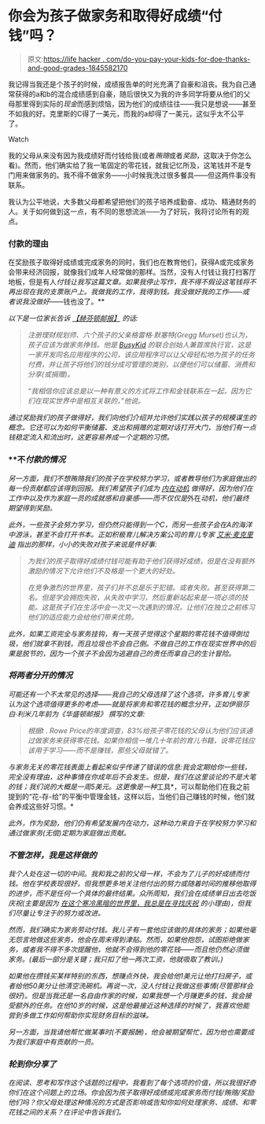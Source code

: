# 你会为孩子做家务和取得好成绩“付钱”吗？

> 原文:[https://life hacker . com/do-you-pay-your-kids-for-doe-thanks-and-good-grades-1845582170](https://lifehacker.com/do-you-pay-your-kids-for-chores-and-good-grades-1845582170)

我记得当我还是个孩子的时候，成绩报告单的时光充满了自豪和沮丧。我为自己通常获得的a和b的混合成绩感到自豪，随后很快又为我的许多同学将要从他们的父母那里得到实际的*现金*而感到烦恼，因为他们的成绩往往——我只是想说——甚至不如我的好。克里斯的C得了一美元，而我的a却得了一美元，这似乎太不公平了。

Watch

我的父母从来没有因为我成绩好而付钱给我(或者*贿赂*或者*奖励*，这取决于你怎么看)。然而，他们确实给了我一笔固定的零花钱，就我记忆所及，这笔钱并不是专门用来做家务的。我不得不做家务——小时候我洗过很多餐具——但这两件事没有联系。

我认为公平地说，大多数父母都希望把他们的孩子培养成勤奋、成功、精通财务的人。关于如何做到这一点，有不同的思想流派——为了好玩，我将讨论所有的观点。

### 付款的理由

在奖励孩子取得好成绩或完成家务的同时，我们也在教育他们，获得A或完成家务会带来经济回报，就像我们成年人经常做的那样。当然，没有人付钱让我打扫客厅地板，但是有人*付钱让我写这篇文章。如果我停止写作，我不得不假设这笔钱将不再出现在我的支票账户上。我做我的工作，我得到钱。我没做好我的工作——或者说我没做好*——钱也没了。**

*以下是一位家长告诉 [【赫芬顿邮报】](https://www.huffpost.com/entry/paying-kids-for-chores_l_5c9b796fe4b08c450ccf0378) 的话:*

> *注册理财规划师、六个孩子的父亲格雷格·默塞特(Gregg Murset)也认为，孩子应该为做家务挣钱。他是 [BusyKid](https://busykid.com/) 的联合创始人兼首席执行官，这是一家开发同名应用程序的公司，该应用程序可以让父母轻松地为孩子的任务付费，并让孩子将他们的钱分成可管理的类别，以便他们可以储蓄、消费和分享(或捐赠)。*
> 
> *“我相信你应该总是以一种有意义的方式将工作和金钱联系在一起，因为它们在现实世界中是相互关联的，”他说。*

*通过奖励我们的孩子做得好，我们向他们介绍并允许他们实践以孩子的规模谋生的概念。它还可以为如何平衡储蓄、支出和捐赠的定期对话打开大门，当他们有一点钱稳定流入和流出时，这更容易养成一个定期的习惯。*

### **不*付款的情况*

*另一方面，我们不想贿赂我们的孩子在学校努力学习，或者教导他们为家庭做出的每一份贡献都应该得到回报。我们希望孩子们成为 [*内在*动机](https://lifehacker.com/how-to-develop-intrinsic-motivation-in-your-child-1838788109) 做得好，因为他们在工作中以及作为家庭一员的成就感和自豪感——而不仅仅是*外在*动机，他们最终期望得到奖励。*

*此外，一些孩子会努力学习，但仍然只能得到一个C，而另一些孩子会在A的海洋中游泳，甚至不会打开书本。正如积极育儿解决方案公司的育儿专家 [艾米·麦克里迪](https://www.positiveparentingsolutions.com/parenting/paying-for-good-grades) 指出的那样，小小的失败对孩子来说是件好事:*

> *为我们的孩子取得好成绩付钱可能有助于他们获得好成绩，但是在没有额外激励的情况下允许他们不及格是一个更大的好处。*
> 
> *在竞争激烈的世界里，孩子们并不总是乐于犯错。或者失败。甚至获得第二名。但是学会拥抱失败，从失败中学习，然后重新站起来是一项必须的技能。这是孩子们在生活中会一次又一次遇到的情况，让他们在独立之前练习他们的适应能力会给他们带来优势。*

*此外，如果工资完全与家务挂钩，有一天孩子觉得这个星期的零花钱不值得倒垃圾，他们就拿不到钱，而且垃圾也不会自己倒。不做自己的工作在现实世界中的后果是脱节的，因为一个孩子不会因为逃避自己的责任而拿自己的生计冒险。*

### ***将两者分开的情况***

*可能还有一个不太常见的选择——我自己的父母选择了这个选项，许多育儿专家认为这个选项值得更多的考虑——就是将家务和零花钱的概念分开，正如伊丽莎白·利米几年前为《华盛顿邮报》 撰写的文章:*

> *根据t . Rowe Price的年度调查，83%给孩子零花钱的父母认为他们应该通过做家务来获得零花钱。如果你相信一堆几十年前的育儿书籍，说零花钱应该用于学习——而不是赚钱，那些父母就错了。*

*与家务无关的零花钱表面上看起来似乎传递了错误的信息:我会定期给你一些钱，完全没有理由，这种事情在你成年后不会发生。但是，我们在这里谈论的不是大笔的钱；我们说的大概是一周5美元。这更像是一种*工具*，可以帮助他们在我之前提到的“花-存-给”的平衡中管理金钱，这样以后，当他们自己赚钱的时候，他们就会养成这些好习惯。*

*此外，作为奖励，他们仍有希望发展内在动力，这种动力来自于在学校努力学习和通过做家务(无偿)定期为家庭做出贡献。*

### *不管怎样，我是这样做的*

*我个人处在这一切的中间。我和我之前的父母一样，不会为了儿子的好成绩而付钱。他在学校表现很好，但我想更多地关注他付出的努力或随着时间的推移他取得的进步，而不是任何一个具体的最终结果。众所周知，我们会在成绩单日出去吃饭庆祝(主要是因为 [在这个寒冷黑暗的世界里，我总是在寻找庆祝](https://offspring.lifehacker.com/teach-kids-positivity-by-celebrating-the-little-things-1831749205) 的小理由)，但我们尽量让专注于的努力或改进。*

*然而，我们确实为家务劳动付钱。我儿子有一套他应该做的具体的家务；如果他毫无怨言地做这些家务，他会在周末得到津贴。然而，如果他抱怨，试图拒绝做家务，或者我不得不多次提醒他，他就不会得到他的零花钱——而且他仍然必须做家务。(最后一部分是关键；我只扣了他一两次工资，他就吸取了教训。)*

*如果他在攒钱买某样特别的东西，想赚点外快，我会给他1美元让他打扫房子，或者给他50美分让他清空洗碗机。再说一次，没人付钱让我做这些事情(尽管那样会很好)。但是当我还是一名自由作家的时候，如果我想一个月赚更多的钱，我会接受额外的任务。在他10岁的时候，这是他最接近这种选择的时候了，我喜欢他能尝到多做工作如何帮助你实现财务目标的滋味。*

*另一方面，当我请他帮忙做某事时(不要报酬)，他会被期望帮忙，因为他也需要成为我们家庭中有贡献的一员。*

### *轮到你分享了*

*在阅读、思考和写作这个话题的过程中，我看到了每个选项的价值，所以我很好奇你们在这个问题上的立场。你会因为孩子取得好成绩或完成家务而付钱/贿赂/奖励他们吗？你父母处理这种情况的方式是否影响或告知你如何处理家务、成绩、和零花钱之间的关系？在评论中告诉我们。*